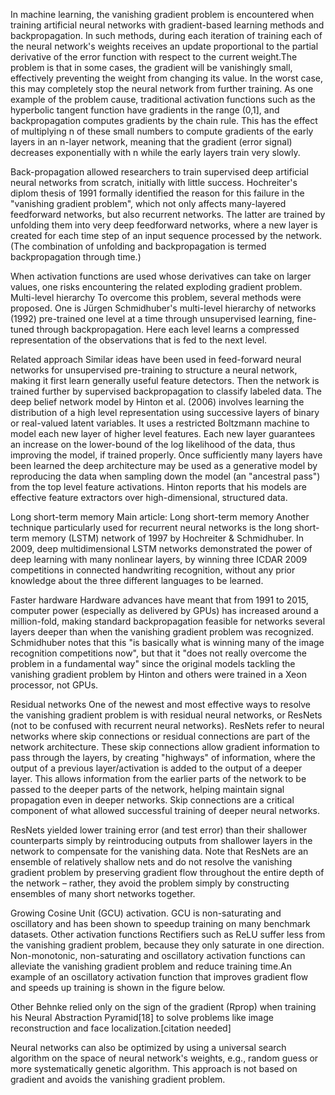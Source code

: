 In machine learning, the vanishing gradient problem is encountered when training artificial neural networks with gradient-based learning methods and backpropagation. In such methods, during each iteration of training each of the neural network's weights receives an update proportional to the partial derivative of the error function with respect to the current weight.The problem is that in some cases, the gradient will be vanishingly small, effectively preventing the weight from changing its value. In the worst case, this may completely stop the neural network from further training. As one example of the problem cause, traditional activation functions such as the hyperbolic tangent function have gradients in the range (0,1], and backpropagation computes gradients by the chain rule. This has the effect of multiplying n of these small numbers to compute gradients of the early layers in an n-layer network, meaning that the gradient (error signal) decreases exponentially with n while the early layers train very slowly.

Back-propagation allowed researchers to train supervised deep artificial neural networks from scratch, initially with little success. Hochreiter's diplom thesis of 1991 formally identified the reason for this failure in the "vanishing gradient problem", which not only affects many-layered feedforward networks, but also recurrent networks. The latter are trained by unfolding them into very deep feedforward networks, where a new layer is created for each time step of an input sequence processed by the network. (The combination of unfolding and backpropagation is termed backpropagation through time.)

When activation functions are used whose derivatives can take on larger values, one risks encountering the related exploding gradient problem.
Multi-level hierarchy
To overcome this problem, several methods were proposed. One is Jürgen Schmidhuber's multi-level hierarchy of networks (1992) pre-trained one level at a time through unsupervised learning, fine-tuned through backpropagation. Here each level learns a compressed representation of the observations that is fed to the next level.

Related approach
Similar ideas have been used in feed-forward neural networks for unsupervised pre-training to structure a neural network, making it first learn generally useful feature detectors. Then the network is trained further by supervised backpropagation to classify labeled data. The deep belief network model by Hinton et al. (2006) involves learning the distribution of a high level representation using successive layers of binary or real-valued latent variables. It uses a restricted Boltzmann machine to model each new layer of higher level features. Each new layer guarantees an increase on the lower-bound of the log likelihood of the data, thus improving the model, if trained properly. Once sufficiently many layers have been learned the deep architecture may be used as a generative model by reproducing the data when sampling down the model (an "ancestral pass") from the top level feature activations. Hinton reports that his models are effective feature extractors over high-dimensional, structured data.

Long short-term memory
Main article: Long short-term memory
Another technique particularly used for recurrent neural networks is the long short-term memory (LSTM) network of 1997 by Hochreiter & Schmidhuber. In 2009, deep multidimensional LSTM networks demonstrated the power of deep learning with many nonlinear layers, by winning three ICDAR 2009 competitions in connected handwriting recognition, without any prior knowledge about the three different languages to be learned.

Faster hardware
Hardware advances have meant that from 1991 to 2015, computer power (especially as delivered by GPUs) has increased around a million-fold, making standard backpropagation feasible for networks several layers deeper than when the vanishing gradient problem was recognized. Schmidhuber notes that this "is basically what is winning many of the image recognition competitions now", but that it "does not really overcome the problem in a fundamental way" since the original models tackling the vanishing gradient problem by Hinton and others were trained in a Xeon processor, not GPUs.

Residual networks
One of the newest and most effective ways to resolve the vanishing gradient problem is with residual neural networks, or ResNets (not to be confused with recurrent neural networks). ResNets refer to neural networks where skip connections or residual connections are part of the network architecture. These skip connections allow gradient information to pass through the layers, by creating "highways" of information, where the output of a previous layer/activation is added to the output of a deeper layer. This allows information from the earlier parts of the network to be passed to the deeper parts of the network, helping maintain signal propagation even in deeper networks. Skip connections are a critical component of what allowed successful training of deeper neural networks.

ResNets yielded lower training error (and test error) than their shallower counterparts simply by reintroducing outputs from shallower layers in the network to compensate for the vanishing data. Note that ResNets are an ensemble of relatively shallow nets and do not resolve the vanishing gradient problem by preserving gradient flow throughout the entire depth of the network – rather, they avoid the problem simply by constructing ensembles of many short networks together.


Growing Cosine Unit (GCU) activation. GCU is non-saturating and oscillatory and has been shown to speedup training on many benchmark datasets.
Other activation functions
Rectifiers such as ReLU suffer less from the vanishing gradient problem, because they only saturate in one direction. Non-monotonic, non-saturating and oscillatory activation functions can alleviate the vanishing gradient problem and reduce training time.An example of an oscillatory activation function that improves gradient flow and speeds up training is shown in the figure below.

Other
Behnke relied only on the sign of the gradient (Rprop) when training his Neural Abstraction Pyramid[18] to solve problems like image reconstruction and face localization.[citation needed]

Neural networks can also be optimized by using a universal search algorithm on the space of neural network's weights, e.g., random guess or more systematically genetic algorithm. This approach is not based on gradient and avoids the vanishing gradient problem.
